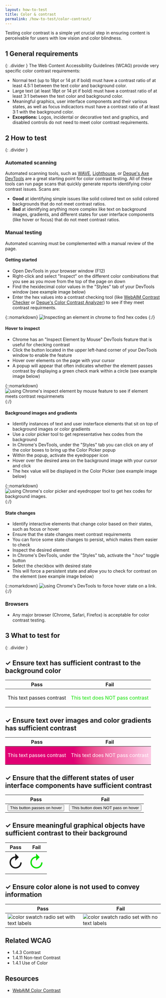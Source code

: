 ```yaml
---
layout: how-to-test
title: Color & contrast
permalink: /how-to-test/color-contrast/
---
```


Testing color contrast is a simple yet crucial step in ensuring content is perceivable for users with low vision and color blindness. 

## <step-number>1</step-number> General requirements
{: .divider }
The Web Content Accessibility Guidelines (WCAG) provide very specific color contrast requirements:
- Normal text (up to 18pt or 14 pt if bold) must have a contrast ratio of at least 4.5:1 between the text color and background color.
- Large text (at least 18pt or 14 pt if bold) must have a contrast ratio of at least 3:1 between the text color and background color.
- Meaningful graphics, user interface components and their various states, as well as focus indicactors must have a contrast ratio of at least 3:1 with the background color. 
- <strong>Exceptions:</strong> Logos, incidental or decorative text and graphics, and disabled controls do not need to meet color contrast requirements. 

## <step-number>2</step-number> How to test
{: .divider }
### Automated scanning

Automated scanning tools, such as [WAVE](https://wave.webaim.org/), [Lighthouse](https://developer.chrome.com/docs/lighthouse/overview/), or [Deque's Axe DevTools](https://www.deque.com/blog/axe-devtools-extension-update-new-color-contrast-analyzer/) are a great starting point for color contrast testing. All of these tools can run page scans that quickly generate reports identifying color contrast issues. Scans are:

- <strong>Good</strong> at identifying simple issues like solid colored text on solid colored backgrounds that do not meet contrast ratios. 
- <strong>Bad</strong> at idenitfying anything more complex like text on background images, gradients, and different states for user interface components (like hover or focus) that do not meet contrast ratios.

### Manual testing

Automated scanning must be complemented with a manual review of the page.  

#### <strong>Getting started</strong>
- Open DevTools in your browser window (<span class="keyboard-key">F12</span>)
- Right-click and select "Inspect" on the different color combinations that you see as you move from the top of the page on down
- Find the hexidecimal color values in the "Styles" tab of your DevTools window (see example image below)
- Enter the hex values into a contrast checking tool (like [WebAIM Contrast Checker](https://webaim.org/resources/contrastchecker/) or [Deque's Color Contrast Analyzer](https://dequeuniversity.com/color-contrast)) to see if they meet contrast requirments.



{::nomarkdown}
<example>
  <img
    src="/assets/images/examples/hex-codes-for-contrast.png"
    alt="Inspecting an element in chrome to find hex codes">
</example>
{:/}

#### <strong>Hover to inspect</strong>
- Chrome has an "Inspect Element by Mouse" DevTools feature that is useful for checking contrast
- Click the button located in the upper left-hand corner of your DevTools window to enable the feature
- Hover over elements on the page with your cursor
- A popup will appear that often indicates whether the element passes contrast by displaying a green check mark within a circle (see example image below)

{::nomarkdown}
<example>
  <img
    src="/assets/images/examples/chrome-contrast-inspector.png"
    alt="using Chrome's inspect element by mouse feature to see if element meets contrast requirmenets">
</example>
{:/}

#### <strong>Background images and gradients</strong>

- Identify instances of text and user insterface elements that sit on top of background images or color gradients
- Use a color picker tool to get representative hex codes from the background
- In Chrome's DevTools, under the "Styles" tab you can click on any of the color boxes to bring up the Color Picker popup 
- Within the popup, activate the eyedropper icon
- Hover over the desired area on the background image with your cursor and click
- The hex value will be displayed in the Color Picker (see example image below)

{::nomarkdown}
<example>
  <img
    src="/assets/images/examples/chrome-color-picker.png"
    alt="using Chrome's color picker and eyedropper tool to get hex codes for background images.">
</example>
{:/}

#### <strong>State changes</strong>
- Identify interactive elements that change color based on their states, such as focus or hover
- Ensure that the state changes meet contrast requirements
- You can force some state changes to persist, which makes them easier to check
- Inspect the desired element 
- In Chrome's DevTools, under the "Styles" tab, activate the ":hov" toggle button
- Select the checkbox with desired state
- This will force a persistent state and allow you to check for contrast on the element (see example image below) 

{::nomarkdown}
<example>
  <img
    src="/assets/images/examples/set-hover-state.png"
    alt="using Chrome's DevTools to force hover state on a link.">
</example>
{:/}

### Browsers

- Any major browser (Chrome, Safari, Firefox) is acceptable for color contrast testing.

## <step-number>3</step-number> What to test for
{: .divider }

## ✓ Ensure text has sufficient contrast to the background color
<table class="comparison">
  <thead>
    <th scope="col">
      Pass
    </th>
    <th scope="col">
      Fail
    </th>
  </thead>
  <tbody>
  <tr>
    <td>
      <p>This text passes contrast</p>
    </td>
    <td>
      <p style="color:#0FE000">This text does NOT pass contrast</p>
    </td>
  </tr>  
  </tbody>
</table>

## ✓ Ensure text over images and color gradients has sufficient contrast
<table class="comparison" style="background: /assets/images/background/assistive-technology-bg.png">
  <thead>
    <th scope="col">
      Pass
    </th>
    <th scope="col">
      Fail
    </th>
  </thead>
  <tbody>
  <tr style="background-image: linear-gradient(
  90deg,
  hsl(329deg 100% 44%) 0%,
  hsl(329deg 100% 44%) 7%,
  hsl(329deg 100% 44%) 13%,
  hsl(329deg 100% 44%) 20%,
  hsl(329deg 100% 44%) 27%,
  hsl(329deg 100% 44%) 33%,
  hsl(329deg 100% 44%) 40%,
  hsl(329deg 100% 44%) 47%,
  hsl(333deg 78% 52%) 53%,
  hsl(335deg 79% 60%) 60%,
  hsl(335deg 81% 66%) 67%,
  hsl(334deg 82% 71%) 73%,
  hsl(333deg 84% 76%) 80%,
  hsl(332deg 86% 80%) 87%,
  hsl(331deg 88% 85%) 93%,
  hsl(329deg 93% 89%) 100%
); color: #FFFFFF">
    <td>
      <p>This text passes contrast</p>
    </td>
    <td>
      <p>This text does NOT pass contrast</p>
    </td>
  </tr>  
  </tbody>
</table>

## ✓ Ensure that the different states of user interface components have sufficient contrast
<table class="comparison">
  <thead>
    <th scope="col">
      Pass
    </th>
    <th scope="col">
      Fail
    </th>
  </thead>
  <tbody>
  <tr>
    <td>
      <button>This button passes on hover</button>
    </td>
    <td>
      <button class="bad-contrast-button">This button does NOT pass on hover</button>
    </td>
  </tr>  
  </tbody>
</table>

## ✓ Ensure meaningful graphical objects have sufficient contrast to their background
<table class="comparison">
  <thead>
    <th scope="col">
      Pass
    </th>
    <th scope="col">
      Fail
    </th>
  </thead>
  <tbody>
  <tr>
    <td>
      <span style="font-size:54px;">↻</span>
    </td>
    <td>
      <span style="color:#0FE000; font-size:54px;">↻</span>
    </td>
  </tr>  
  </tbody>
</table>

## ✓ Ensure color alone is not used to convey information
<table class="comparison">
  <thead>
    <th scope="col">
      Pass
    </th>
    <th scope="col">
      Fail
    </th>
  </thead>
  <tbody>
  <tr>
    <td>
<img 
src="/assets/images/examples/color-swatch-with-label.png" 
alt="color swatch radio set with text labels"/>
    </td>   
    <td>
  <img
    src="/assets/images/examples/color-swatch-no-label.png"
    alt="color swatch radio set with no text labels">
    </td>
  </tr>  
  </tbody>
</table>

## Related WCAG
- 1.4.3 Contrast
- 1.4.11 Non-text Contrast
- 1.4.1 Use of Color

## Resources
- [WebAIM Color Contrast](https://webaim.org/articles/contrast/evaluating)